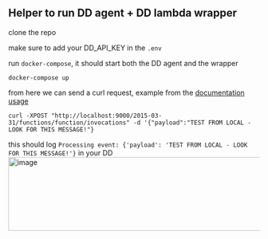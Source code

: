 ## Helper to run DD agent + DD lambda wrapper
clone the repo

make sure to add your DD_API_KEY in the `.env`

run `docker-compose`, it should start both the DD agent and the wrapper
```shell
docker-compose up
```

from here we can send a curl request, example from the [documentation usage](https://gallery.ecr.aws/lambda/python)
```curl
curl -XPOST "http://localhost:9000/2015-03-31/functions/function/invocations" -d '{"payload":"TEST FROM LOCAL - LOOK FOR THIS MESSAGE!"}
```

this should log `Processing event: {'payload': 'TEST FROM LOCAL - LOOK FOR THIS MESSAGE!'}` in your DD
<img width="1071" height="148" alt="image" src="https://github.com/user-attachments/assets/22407a15-1be5-4664-a31d-2b999ca68329" />
